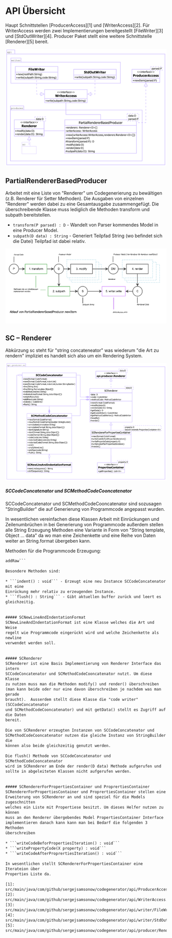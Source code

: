 API Übersicht
=============
Haupt Schnittstellen [ProducerAccess][1] und [WriterAccess][2]. Für WriterAccess 
werden zwei Implementierungen bereitgestellt [FileWriter][3] und [StdOutWriter][4]. 
Producer Paket stellt eine weitere Schnittstelle [Renderer][5] bereit.

![Überblick](src/site/resources/api.png)

## PartialRendererBasedProducer
Arbeitet mit eine Liste von "Renderer" um Codegenerierung zu bewältigen 
(z.B. Renderer für Setter Methoden). Die  Ausgaben von einzelnen "Renderer"
werden dabei zu eine Gesamtausgabe zusammengefügt. Die überschreibende Klasse 
muss lediglich die Methoden transform und subpath bereitstellen.

* ```transform(P parsed) : D``` - Wandelt von Parser kommendes Model in eine 
Producer Model.
* ```subpath(D data) : String``` - Generiert Teilpfad String (wo befindet sich
die Datei) Teilpfad ist dabei relativ.

![Ablauf](src/site/resources/sequence-partial-renderer.png)

## SC – Renderer
Abkürzung sc steht für "string concateneator" was wiederum "die Art zu rendern"
impliziet es handelt sich also um ein Rendering System.

![Überblick](src/site/resources/sc-renderer.png)

##### SCCodeConcatenator und SCMethodCodeCooncatenator
SCCodeConcatenator und SCMethodCodeCooncatenator sind sozusagen "StringBuilder"
die auf Generierung von Programmcode angepasst wurden. 

In wesentlichen vereinfachen diese Klassen Arbeit mit Einrückungen und
Zeilenumbrüchen in bei Generierung von Programmcode außerdem stellen
alle String Erzeugung Methoden eine Variante in Form von 
"String template, Object ... data" da wo man eine Zeichenkette und 
eine Reihe von Daten weiter an String.format übergeben kann.

Methoden für die Programmcode Erzeugung:

```line, indentedLine, annotation, start, code, indentedCode, end, emptyNewLine,
addRaw```

Besondere Methoden sind:

* ```indent() : void``` - Erzeugt eine neu Instance SCCodeConcatenator mit eine 
Einrückung mehr relativ zu erzeugenden Instance.
* ```flush() : String``` - Gibt aktuellen buffer zurück und leert es gleichzeitig.


##### SCNewLineAndIndentationFormat
SCNewLineAndIndentationFormat ist eine Klasse welches die Art und Weise 
regelt wie Programmcode eingerückt wird und welche Zeichenkette als newline
verwendet werden soll.


##### SCRenderer
SCRenderer ist eine Basis Implementierung von Renderer Interface das intern
SCCodeConcatenator und SCMethodCodeCooncatenator nutzt. Um diese Klasse
zu nutzen muss man die Methoden modify() und render() überschreiben
(man kann beide oder nur eine davon überschreiben je nachdem was man gerade
braucht).  Ausserdem stellt diese Klasse die "code writer" (SCCodeConcatenator
und SCMethodCodeCooncatenator) und mit getData() stellt es Zugriff auf die Daten
bereit.

Die von SCRenderer erzeugten Instanzen von SCCodeConcatenator und 
SCMethodCodeCooncatenator nutzen die gleiche Instanz von StringBuilder die 
können also beide gleichzeitig genutzt werden.

Die flush() Methode von SCCodeConcatenator und SCMethodCodeCooncatenator
wird im SCRenderer am Ende der render(D data) Methode aufgerufen und
sollte in abgeleiteten Klassen nicht aufgerufen werden.


##### SCRendererForPropertiesContainer und ProprertiesContainer
SCRendererForPropertiesContainer und ProprertiesContainer stellen eine 
Erweiterung von SCRenderer an und sind speziel für die Models zugeschnitten
welches ein Liste mit Propertiese besitzt. Um dieses Helfer nutzen zu können
muss an den Renderer übergebendes Model PropertiesContainer Interface
implementieren danach kann kann man bei Bedarf die folgenden 3 Methoden
überschreiben

* ```writeCodeBeforPropertiesIteration() : void``` 
* ```writePropertyCode(X property) : void```
* ```writeCodeAfterProprertiesIteration() : void```

In wesentlichen stellt SCRendererForPropertiesContainer eine Iterateion über
Properties Liste da.

[1]: src/main/java/com/github/sergejsamsonow/codegenerator/api/ProducerAccess.java
[2]: src/main/java/com/github/sergejsamsonow/codegenerator/api/WriterAccess.java
[3]: src/main/java/com/github/sergejsamsonow/codegenerator/api/writer/FileWriter.java
[4]: src/main/java/com/github/sergejsamsonow/codegenerator/api/writer/StdOutWriter.java
[5]: src/main/java/com/github/sergejsamsonow/codegenerator/api/producer/Renderer.java